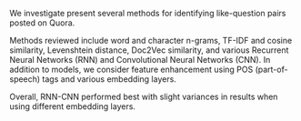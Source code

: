We investigate present several methods for identifying like-question pairs posted on Quora.

Methods reviewed include word and character n-grams, TF-IDF and cosine similarity, Levenshtein distance, Doc2Vec similarity, and various Recurrent Neural Networks (RNN) and Convolutional Neural Networks (CNN). In addition to models, we consider feature enhancement using POS (part-of-speech) tags and various embedding layers. 

Overall, RNN-CNN performed best with slight variances in results when using different embedding layers. 

